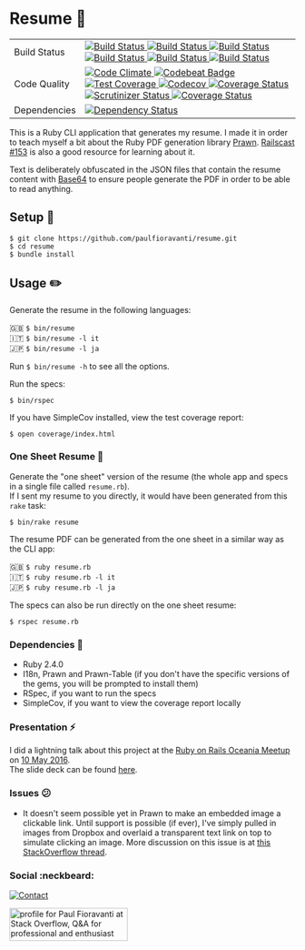 # Resume :page_facing_up:

<table>
  <tr>
    <td>Build Status</td>
    <td>
      <a href="https://travis-ci.org/paulfioravanti/resume">
        <img src="https://travis-ci.org/paulfioravanti/resume.svg?branch=master" alt="Build Status" />
      </a>
      <a href="https://ci.appveyor.com/project/paulfioravanti/resume">
        <img src="https://ci.appveyor.com/api/projects/status/5v5426as3y3o9f6e/branch/master?svg=true" alt="Build Status" />
      </a>
      <a href="https://semaphoreci.com/paulfioravanti/resume">
        <img src="https://semaphoreci.com/api/v1/paulfioravanti/resume/branches/master/badge.svg" alt="Build Status" />
      </a>
      <a href="https://circleci.com/gh/paulfioravanti/resume">
        <img src="https://circleci.com/gh/paulfioravanti/resume/tree/master.svg?style=svg" alt="Build Status" />
      </a>
      <a href="https://app.codeship.com/projects/50157">
        <img src="https://codeship.com/projects/db246630-58c8-0132-9e3b-069770f0649f/status?branch=master" alt="Build Status" />
      </a>
      <a href="https://scrutinizer-ci.com/g/paulfioravanti/resume">
        <img src="https://scrutinizer-ci.com/g/paulfioravanti/resume/badges/build.png?b=master" alt="Build Status" />
      </a>
    </td>
    </td>
  </tr>
  <tr>
    <td>Code Quality</td>
    <td>
      <a href="https://codeclimate.com/github/paulfioravanti/resume">
        <img src="https://codeclimate.com/github/paulfioravanti/resume/badges/gpa.svg" alt="Code Climate" />
      </a>
      <a href="https://codebeat.co/projects/github-com-paulfioravanti-resume">
        <img src="https://codebeat.co/badges/177b8978-ac33-4ec7-9534-765df49a0ef5" alt="Codebeat Badge" />
      </a>
      <a href="https://codeclimate.com/github/paulfioravanti/resume">
        <img src="https://codeclimate.com/github/paulfioravanti/resume/badges/coverage.svg" alt="Test Coverage" />
      </a>
      <a href="https://codecov.io/gh/paulfioravanti/resume">
        <img src="https://codecov.io/gh/paulfioravanti/resume/branch/master/graph/badge.svg" alt="Codecov" />
      </a>
      <a href="https://coveralls.io/github/paulfioravanti/resume?branch=master">
        <img src="https://coveralls.io/repos/github/paulfioravanti/resume/badge.svg?branch=master" alt="Coverage Status" />
      </a>
      <a href="https://scrutinizer-ci.com/g/paulfioravanti/resume">
        <img src="https://scrutinizer-ci.com/g/paulfioravanti/resume/badges/quality-score.png?b=master" alt="Scrutinizer Status" />
      </a>
      <a href="https://scrutinizer-ci.com/g/paulfioravanti/resume">
        <img src="https://scrutinizer-ci.com/g/paulfioravanti/resume/badges/coverage.png?b=master" alt="Coverage Status" />
      </a>
    </td>
  </tr>
  <tr>
    <td>Dependencies</td>
    <td>
      <a href="https://gemnasium.com/paulfioravanti/resume">
        <img src="https://gemnasium.com/paulfioravanti/resume.svg" alt="Dependency Status">
      </a>
    </td>
  </tr>
</table>

This is a Ruby CLI application that generates my resume.  I made it in order
to teach myself a bit about the Ruby PDF generation library
[Prawn](https://github.com/prawnpdf/prawn).
[Railscast #153](http://railscasts.com/episodes/153-pdfs-with-prawn-revised)
is also a good resource for learning about it.

Text is deliberately obfuscated in the JSON files that contain the resume content
with [Base64](http://ruby-doc.org/stdlib-2.3.0/libdoc/base64/rdoc/Base64.html)
to ensure people generate the PDF in order to be able to read anything.

## Setup :paperclip:

    $ git clone https://github.com/paulfioravanti/resume.git
    $ cd resume
    $ bundle install

## Usage :pencil2:

Generate the resume in the following languages:

:uk: `$ bin/resume`<br />
:it: `$ bin/resume -l it`<br />
:jp: `$ bin/resume -l ja`

Run `$ bin/resume -h` to see all the options.

Run the specs:

    $ bin/rspec

If you have SimpleCov installed, view the test coverage report:

    $ open coverage/index.html

### One Sheet Resume :memo:

Generate the "one sheet" version of the resume (the whole app and specs in a
single file called `resume.rb`).<br />
If I sent my resume to you directly, it would have been generated from
this `rake` task:

    $ bin/rake resume

The resume PDF can be generated from the one sheet in a similar way as the
CLI app:

:uk: `$ ruby resume.rb`<br />
:it: `$ ruby resume.rb -l it`<br />
:jp: `$ ruby resume.rb -l ja`

The specs can also be run directly on the one sheet resume:

    $ rspec resume.rb

### Dependencies :fried_shrimp:

- Ruby 2.4.0
- I18n, Prawn and Prawn-Table (if you don't have the specific
  versions of the gems, you will be prompted to install them)
- RSpec, if you want to run the specs
- SimpleCov, if you want to view the coverage report locally

### Presentation :zap:

I did a lightning talk about this project at the
[Ruby on Rails Oceania Meetup](https://www.meetup.com/Ruby-On-Rails-Oceania-Sydney/)
on [10 May 2016](https://www.meetup.com/Ruby-On-Rails-Oceania-Sydney/events/228886775/).<br />
The slide deck can be found [here](https://speakerdeck.com/paulfioravanti/resume-as-code).

### Issues :confused:

- It doesn't seem possible yet in Prawn to make an embedded image a clickable
  link.  Until support is possible (if ever), I've simply pulled in images from
  Dropbox and overlaid a transparent text link on top to simulate clicking an
  image.  More discussion on this issue is at
  [this StackOverflow thread](http://stackoverflow.com/q/8289031/567863).

### Social :neckbeard:

[![Contact](https://img.shields.io/badge/contact-%40paulfioravanti-blue.svg)](https://twitter.com/paulfioravanti)

<a href="http://stackoverflow.com/users/567863/paul-fioravanti">
  <img src="http://stackoverflow.com/users/flair/567863.png" width="208" height="58" alt="profile for Paul Fioravanti at Stack Overflow, Q&amp;A for professional and enthusiast programmers" title="profile for Paul Fioravanti at Stack Overflow, Q&amp;A for professional and enthusiast programmers">
</a>
